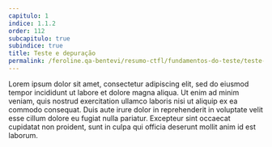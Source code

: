 ```yaml
---
capitulo: 1
indice: 1.1.2
order: 112
subcapitulo: true
subindice: true
title: Teste e depuração
permalink: /feroline.qa-bentevi/resumo-ctfl/fundamentos-do-teste/teste-e-depuracao
---
```



<p class="text-start"> Lorem ipsum dolor sit amet, consectetur adipiscing elit, sed do eiusmod tempor incididunt ut labore et dolore magna aliqua. Ut enim ad minim veniam, quis nostrud exercitation ullamco laboris nisi ut aliquip ex ea commodo consequat. Duis aute irure dolor in reprehenderit in voluptate velit esse cillum dolore eu fugiat nulla pariatur. Excepteur sint occaecat cupidatat non proident, sunt in culpa qui officia deserunt mollit anim id est laborum.
</p>
